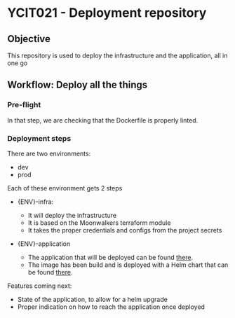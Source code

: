 # YCIT021 - Deployment repository

## Objective

This repository is used to deploy the infrastructure and the application, all in one go

## Workflow: Deploy all the things

### Pre-flight
In that step, we are checking that the Dockerfile is properly linted.

### Deployment steps

There are two environments:
* dev
* prod

Each of these environment gets 2 steps
* {ENV}-infra:
    * It will deploy the infrastructure
    * It is based on the Moonwalkers terraform module
    * It takes the proper credentials and configs from the project secrets

* {ENV}-application
    * The application that will be deployed can be found [there](https://github.com/NicolasHostert/nuxt-realworld).
    * The image has been build and is deployed with a Helm chart that can be found [there](https://github.com/NicolasHostert/ycit021-myapp).


Features coming next:
* State of the application, to allow for a helm upgrade
* Proper indication on how to reach the application once deployed

